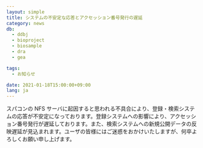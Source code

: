 ```yaml
---
layout: simple
title: システムの不安定な応答とアクセッション番号発行の遅延
category: news
db:
  - ddbj
  - bioproject
  - biosample
  - dra
  - gea

tags:
  - お知らせ

date: 2021-01-18T15:00:00+09:00
lang: ja
---
```


<p>スパコンの NFS サーバに起因すると思われる不具合により、登録・検索システムの応答が不安定になっております。登録システムへの影響により、アクセッション番号発行が遅延しております。また、検索システムへの新規公開データの反映遅延が見込まれます。ユーザの皆様にはご迷惑をおかけいたしますが、何卒よろしくお願い申し上げます。</p>
